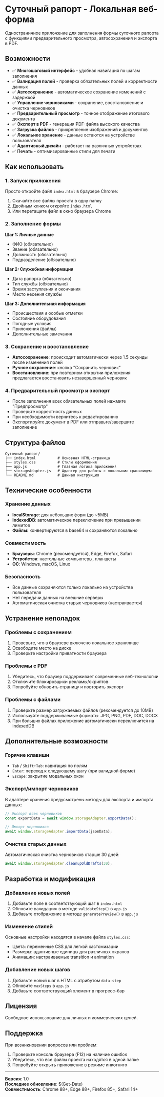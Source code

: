 # Суточный рапорт - Локальная веб-форма

Одностраничное приложение для заполнения формы суточного рапорта с функциями предварительного просмотра, автосохранения и экспорта в PDF.

## Возможности

- ✅ **Многошаговый интерфейс** - удобная навигация по шагам заполнения
- ✅ **Валидация полей** - проверка обязательных полей и корректности данных
- ✅ **Автосохранение** - автоматическое сохранение изменений с задержкой
- ✅ **Управление черновиками** - сохранение, восстановление и очистка черновиков
- ✅ **Предварительный просмотр** - точное отображение итогового документа
- ✅ **Экспорт в PDF** - генерация PDF-файла высокого качества
- ✅ **Загрузка файлов** - прикрепление изображений и документов
- ✅ **Локальное хранение** - данные остаются на устройстве пользователя
- ✅ **Адаптивный дизайн** - работает на различных устройствах
- ✅ **Печать** - оптимизированные стили для печати

## Как использовать

### 1. Запуск приложения

Просто откройте файл `index.html` в браузере Chrome:

1. Скачайте все файлы проекта в одну папку
2. Двойным кликом откройте `index.html`
3. Или перетащите файл в окно браузера Chrome

### 2. Заполнение формы

**Шаг 1: Личные данные**
- ФИО (обязательно)
- Звание (обязательно)
- Должность (обязательно)
- Подразделение (обязательно)

**Шаг 2: Служебная информация**
- Дата рапорта (обязательно)
- Тип службы (обязательно)
- Время заступления и окончания
- Место несения службы

**Шаг 3: Дополнительная информация**
- Происшествия и особые отметки
- Состояние оборудования
- Погодные условия
- Приложения (файлы)
- Дополнительные замечания

### 3. Сохранение и восстановление

- **Автосохранение**: происходит автоматически через 1.5 секунды после изменения полей
- **Ручное сохранение**: кнопка "Сохранить черновик"
- **Восстановление**: при повторном открытии приложения предлагается восстановить незавершенный черновик

### 4. Предварительный просмотр и экспорт

- После заполнения всех обязательных полей нажмите "Предпросмотр"
- Проверьте корректность данных
- При необходимости вернитесь к редактированию
- Экспортируйте документ в PDF или отправьте/завершите заполнение

## Структура файлов

```
Суточный рапорт/
├── index.html          # Основная HTML-страница
├── styles.css          # Стили оформления
├── app.js              # Главная логика приложения
├── storageAdapter.js   # Адаптер для работы с локальным хранилищем
└── README.md           # Данная инструкция
```

## Технические особенности

### Хранение данных

- **localStorage**: для небольших форм (до ~5MB)
- **IndexedDB**: автоматическое переключение при превышении лимитов
- **Файлы**: конвертируются в base64 и сохраняются локально

### Совместимость

- **Браузеры**: Chrome (рекомендуется), Edge, Firefox, Safari
- **Устройства**: настольные компьютеры, планшеты
- **ОС**: Windows, macOS, Linux

### Безопасность

- Все данные сохраняются только локально на устройстве пользователя
- Нет передачи данных на внешние серверы
- Автоматическая очистка старых черновиков (настраивается)

## Устранение неполадок

### Проблемы с сохранением

1. Проверьте, что в браузере включено локальное хранилище
2. Освободите место на диске
3. Проверьте настройки приватности браузера

### Проблемы с PDF

1. Убедитесь, что браузер поддерживает современные веб-технологии
2. Отключите блокировщики рекламы/скриптов
3. Попробуйте обновить страницу и повторить экспорт

### Проблемы с файлами

1. Проверьте размер загружаемых файлов (рекомендуется до 10MB)
2. Используйте поддерживаемые форматы: JPG, PNG, PDF, DOC, DOCX
3. При больших файлах приложение автоматически переключится на IndexedDB

## Дополнительные возможности

### Горячие клавиши

- `Tab` / `Shift+Tab`: навигация по полям
- `Enter`: переход к следующему шагу (при валидной форме)
- `Escape`: закрытие модальных окон

### Экспорт/импорт черновиков

В адаптере хранения предусмотрены методы для экспорта и импорта данных:

```javascript
// Экспорт всех черновиков
const exportData = await window.storageAdapter.exportData();

// Импорт черновиков
await window.storageAdapter.importData(jsonData);
```

### Очистка старых данных

Автоматическая очистка черновиков старше 30 дней:

```javascript
await window.storageAdapter.cleanupOldDrafts(30);
```

## Разработка и модификация

### Добавление новых полей

1. Добавьте поле в соответствующий шаг в `index.html`
2. Обновите валидацию в методе `validateStep()` в `app.js`
3. Добавьте отображение в методе `generatePreview()` в `app.js`

### Изменение стилей

Основные настройки находятся в начале файла `styles.css`:

- Цвета: переменные CSS для легкой кастомизации
- Размеры: адаптивные единицы для различных экранов
- Анимации: настраиваемые transition и animation

### Добавление новых шагов

1. Добавьте новый шаг в HTML с атрибутом `data-step`
2. Обновите `maxSteps` в `app.js`
3. Добавьте соответствующий элемент в прогресс-бар

## Лицензия

Свободное использование для личных и коммерческих целей.

## Поддержка

При возникновении вопросов или проблем:

1. Проверьте консоль браузера (F12) на наличие ошибок
2. Убедитесь, что все файлы проекта находятся в одной папке
3. Попробуйте открыть приложение в режиме инкогнито

---

**Версия**: 1.0  
**Последнее обновление**: $(Get-Date)  
**Совместимость**: Chrome 88+, Edge 88+, Firefox 85+, Safari 14+